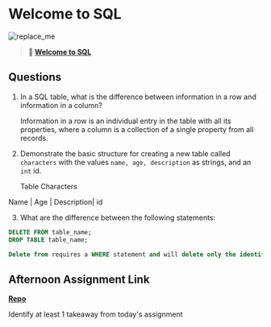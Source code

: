 # Welcome to SQL

![replace_me](https://codeworks.blob.core.windows.net/public/assets/img/illustrations/placeholder.svg)

> **📖 [Welcome to SQL](https://codeworksacademy.com/fs-student-guide/resources/wk11/01-MySQL-GettingStarted)**

## Questions

1. In a SQL table, what is the difference between information in a row and information in a column?

    Information in a row is an individual entry in the table with all its properties, where a column is a collection of a single property from all records. 

2. Demonstrate the basic structure for creating a new table called `characters` with the values `name, age, description` as strings, and an `int` id.

    Table Characters

 Name | Age | Description| id

3. What are the difference between the following statements: 
```sql
DELETE FROM table_name;
DROP TABLE table_name;

Delete from requires a WHERE statement and will delete only the identified records. DROP TABLE will delete the entire table and should be avoided. 
```

## Afternoon Assignment Link

**[Repo](https://github.com/JakeCarp/<ASSIGNMENT_REPO>)**

Identify at least 1 takeaway from today's assignment
